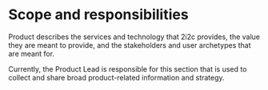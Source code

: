 # Scope and responsibilities

Product describes the services and technology that 2i2c provides, the value they are meant to provide, and the stakeholders and user archetypes that are meant for.

Currently, the Product Lead is responsible for this section that is used to collect and share broad product-related information and strategy.
